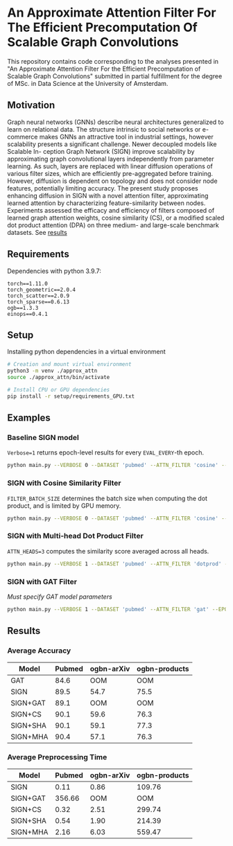 # An Approximate Attention Filter For The Efficient Precomputation Of Scalable Graph Convolutions

This repository contains code corresponding to the analyses presented in "An Approximate Attention Filter For the Efficient Precomputation of Scalable Graph Convolutions" submitted in partial fulfillment for the degree of MSc. in Data Science at the University of Amsterdam.

## Motivation

Graph neural networks (GNNs) describe neural architectures generalized to learn on relational data. The structure intrinsic to social networks or e-commerce makes GNNs an attractive tool in industrial settings, however scalability presents a significant challenge. Newer decoupled models like Scalable In- ception Graph Network (SIGN) improve scalability by approximating graph convolutional layers independently from parameter learning. As such, layers are replaced with linear diffusion operations of various filter sizes, which are efficiently pre-aggregated before training. However, diffusion is dependent on topology and does not consider node features, potentially limiting accuracy. The present study proposes enhancing diffusion in SIGN with a novel attention filter, approximating learned attention by characterizing feature-similarity between nodes. Experiments assessed the efficacy and efficiency of filters composed of learned graph attention weights, cosine similarity (CS), or a modified scaled dot product attention (DPA) on three medium- and large-scale benchmark datasets. See [results](#results) 


## Requirements

Dependencies with python 3.9.7:
```
torch==1.11.0
torch_geometric==2.0.4
torch_scatter==2.0.9
torch_sparse==0.6.13
ogb==1.3.3
einops==0.4.1
```

## Setup

Installing python dependencies in a virtual environment

```bash
# Creation and mount virtual environment
python3 -m venv ./approx_attn
source ./approx_attn/bin/activate

# Install CPU or GPU dependencies 
pip install -r setup/requirements_GPU.txt
```

## Examples

### Baseline SIGN model
`Verbose=1` returns epoch-level results for every `EVAL_EVERY`-th epoch.

```bash
python main.py --VERBOSE 0 --DATASET 'pubmed' --ATTN_FILTER 'cosine' --EPOCHS 10 --EVAL_EVERY 5 --N_RUNS 3 --HOPS 2 --BATCH_SIZE 256 --LEARNING_RATE 1e-3 --WEIGHT_DECAY 1e-7 --INCEPTION_LAYERS 2 --INCEPTION_UNITS 512 --CLASSIFICATION_LAYERS 3 --CLASSIFICATION_UNITS 512 --FEATURE_DROPOUT 0.3 --NODE_DROPOUT 0.3 --BATCH_NORMALIZATION 1
```


### SIGN with Cosine Similarity Filter
`FILTER_BATCH_SIZE` determines the batch size when computing the dot product, and is limited by GPU memory. 

```bash
python main.py --VERBOSE 0 --DATASET 'pubmed' --ATTN_FILTER 'cosine' --EPOCHS 4 --EVAL_EVERY 2 --N_RUNS 1 --HOPS 3 --BATCH_SIZE 512 --LEARNING_RATE 1e-3 --WEIGHT_DECAY 1e-7 --INCEPTION_LAYERS 3 --INCEPTION_UNITS 256 --CLASSIFICATION_LAYERS 2 --CLASSIFICATION_UNITS 512 --FEATURE_DROPOUT 0.3 --NODE_DROPOUT 0.2 --BATCH_NORMALIZATION 1 --FILTER_BATCH_SIZE 100000 --ATTN_NORMALIZATION 1
```

### SIGN with Multi-head Dot Product Filter
`ATTN_HEADS=3` computes the similarity score averaged across all heads. 
```bash
python main.py --VERBOSE 1 --DATASET 'pubmed' --ATTN_FILTER 'dotprod' --EPOCHS 4 --EVAL_EVERY 2 --N_RUNS 1 --HOPS 3 --BATCH_SIZE 512 --LEARNING_RATE 1e-3 --WEIGHT_DECAY 1e-7 --INCEPTION_LAYERS 3 --INCEPTION_UNITS 256 --CLASSIFICATION_LAYERS 2 --CLASSIFICATION_UNITS 512 --FEATURE_DROPOUT 0.3 --NODE_DROPOUT 0.2 --BATCH_NORMALIZATION 1 --FILTER_BATCH_SIZE 100000 --ATTN_HEADS 3 --ATTN_NORMALIZATION 1
```

### SIGN with GAT Filter
*Must specify GAT model parameters*
```bash
python main.py --VERBOSE 1 --DATASET 'pubmed' --ATTN_FILTER 'gat' --EPOCHS 4 --EVAL_EVERY 2 --N_RUNS 1 --HOPS 5 --BATCH_SIZE 64 --LEARNING_RATE 1e-3 --WEIGHT_DECAY 1e-6 --INCEPTION_LAYERS 2 --INCEPTION_UNITS 64 --CLASSIFICATION_LAYERS 3 --CLASSIFICATION_UNITS 512 --FEATURE_DROPOUT 0.0 --NODE_DROPOUT 0.4 --BATCH_NORMALIZATION 1 --GAT_EPOCHS 10 --GAT_BATCH_SIZE 1024 --GAT_LEARNING_RATE 0.01 --GAT_WEIGHT_DECAY 1e-3 --GAT_HIDDEN_UNITS 8 --GAT_NODE_DROPOUT 0.6 --GAT_LAYERS 2 --GAT_HEADS_IN 8 --GAT_HEADS_OUT 8 --GAT_NEIGHBORS 150 --GAT_LR_PATIENCE 5
```


## Results
### Average Accuracy

| Model         | Pubmed        | ogbn-arXiv    | ogbn-products |
| ------------- | ------------- | ------------- | ------------- |
| GAT | 84.6 | OOM | OOM |
| SIGN | 89.5 | 54.7 | 75.5 |
| SIGN+GAT | 89.1 | OOM | OOM |
| SIGN+CS | 90.1 | 59.6 | 76.3 |
| SIGN+SHA | 90.1 | 59.1 | 77.3 |
| SIGN+MHA | 90.4 | 57.1 | 76.3 |

### Average Preprocessing Time
| Model         | Pubmed        | ogbn-arXiv    | ogbn-products |
| ------------- | ------------- | ------------- | ------------- |
| SIGN | 0.11 | 0.86 | 109.76 |
| SIGN+GAT | 356.66 | OOM | OOM |
| SIGN+CS | 0.32 | 2.51 | 299.74 |
| SIGN+SHA | 0.54 | 1.90 | 214.39 |
| SIGN+MHA | 2.16 | 6.03 | 559.47 |

